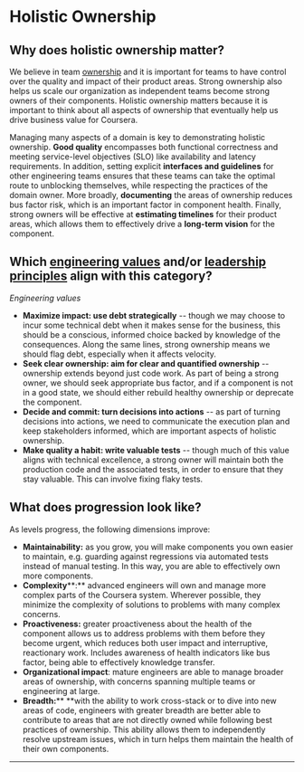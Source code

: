# Holistic Ownership

## Why does holistic ownership matter?
We believe in team [ownership](https://martinfowler.com/bliki/CodeOwnership.html) and it is important for teams to have control over the quality and impact of their product areas. Strong ownership also helps us scale our organization as independent teams become strong owners of their components. Holistic ownership matters because it is important to think about all aspects of ownership that eventually help us drive business value for Coursera.

Managing many aspects of a domain is key to demonstrating holistic ownership. **Good quality** encompasses both functional correctness and meeting service-level objectives (SLO) like availability and latency requirements. In addition, setting explicit **interfaces and guidelines** for other engineering teams ensures that these teams can take the optimal route to unblocking themselves, while respecting the practices of the domain owner. More broadly, **documenting** the areas of ownership reduces bus factor risk, which is an important factor in component health. Finally, strong owners will be effective at **estimating timelines** for their product areas, which allows them to effectively drive a **long-term vision** for the component.

## Which [engineering values](https://webedx-spark.github.io/eng-values/) and/or [leadership principles](https://coursera.atlassian.net/wiki/spaces/PEP/pages/268763323/Coursera+Leadership+Principles) align with this category?
*Engineering values*
* **Maximize impact: use debt strategically** -- though we may choose to incur some technical debt when it makes sense for the business, this should be a conscious, informed choice backed by knowledge of the consequences. Along the same lines, strong ownership means we should flag debt, especially when it affects velocity.
* **Seek clear ownership: aim for clear and quantified ownership** -- ownership extends beyond just code work. As part of being a strong owner, we should seek appropriate bus factor, and if a component is not in a good state, we should either rebuild healthy ownership or deprecate the component.
* **Decide and commit: turn decisions into actions** -- as part of turning decisions into actions, we need to communicate the execution plan and keep stakeholders informed, which are important aspects of holistic ownership.
* **Make quality a habit: write valuable tests** -- though much of this value aligns with technical excellence, a strong owner will maintain both the production code and the associated tests, in order to ensure that they stay valuable. This can involve fixing flaky tests.

## What does progression look like?
As levels progress, the following dimensions improve:
* **Maintainability:** as you grow, you will make components you own easier to maintain, e.g. guarding against regressions via automated tests instead of manual testing. In this way, you are able to effectively own more components.
* **Complexity****:** advanced engineers will own and manage more complex parts of the Coursera system. Wherever possible, they minimize the complexity of solutions to problems with many complex concerns.
* **Proactiveness:** greater proactiveness about the health of the component allows us to address problems with them before they become urgent, which reduces both user impact and interruptive, reactionary work. Includes awareness of health indicators like bus factor, being able to effectively knowledge transfer.
* **Organizational impact**: mature engineers are able to manage broader areas of ownership, with concerns spanning multiple teams or engineering at large.
* **Breadth:**** **with the ability to work cross-stack or to dive into new areas of code, engineers with greater breadth are better able to contribute to areas that are not directly owned while following best practices of ownership. This ability allows them to independently resolve upstream issues, which in turn helps them maintain the health of their own components.
<hr>